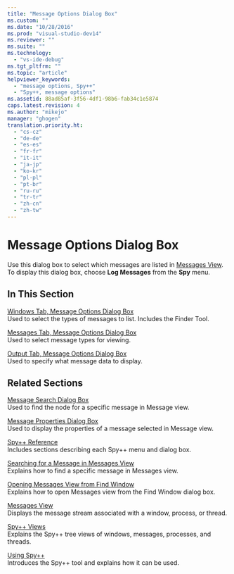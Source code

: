```yaml
---
title: "Message Options Dialog Box"
ms.custom: ""
ms.date: "10/28/2016"
ms.prod: "visual-studio-dev14"
ms.reviewer: ""
ms.suite: ""
ms.technology: 
  - "vs-ide-debug"
ms.tgt_pltfrm: ""
ms.topic: "article"
helpviewer_keywords: 
  - "message options, Spy++"
  - "Spy++, message options"
ms.assetid: 88ad85af-3f56-4df1-98b6-fab34c1e5874
caps.latest.revision: 4
ms.author: "mikejo"
manager: "ghogen"
translation.priority.ht: 
  - "cs-cz"
  - "de-de"
  - "es-es"
  - "fr-fr"
  - "it-it"
  - "ja-jp"
  - "ko-kr"
  - "pl-pl"
  - "pt-br"
  - "ru-ru"
  - "tr-tr"
  - "zh-cn"
  - "zh-tw"
---
```

# Message Options Dialog Box
Use this dialog box to select which messages are listed in [Messages View](../debugger/messages-view.md). To display this dialog box, choose **Log Messages** from the **Spy** menu.  
  
## In This Section  
 [Windows Tab, Message Options Dialog Box](../debugger/windows-tab-message-options-dialog-box.md)  
 Used to select the types of messages to list. Includes the Finder Tool.  
  
 [Messages Tab, Message Options Dialog Box](../debugger/messages-tab-message-options-dialog-box.md)  
 Used to select message types for viewing.  
  
 [Output Tab, Message Options Dialog Box](../debugger/output-tab-message-options-dialog-box.md)  
 Used to specify what message data to display.  
  
## Related Sections  
 [Message Search Dialog Box](../debugger/message-search-dialog-box.md)  
 Used to find the node for a specific message in Message view.  
  
 [Message Properties Dialog Box](../debugger/message-properties-dialog-box.md)  
 Used to display the properties of a message selected in Message view.  
  
 [Spy++ Reference](../debugger/spy-increment-reference.md)  
 Includes sections describing each Spy++ menu and dialog box.  
  
 [Searching for a Message in Messages View](../debugger/how-to-search-for-a-message-in-messages-view.md)  
 Explains how to find a specific message in Messages view.  
  
 [Opening Messages View from Find Window](_asug_choosing_message_options)  
 Explains how to open Messages view from the Find Window dialog box.  
  
 [Messages View](../debugger/messages-view.md)  
 Displays the message stream associated with a window, process, or thread.  
  
 [Spy++ Views](../debugger/spy-increment-views.md)  
 Explains the Spy++ tree views of windows, messages, processes, and threads.  
  
 [Using Spy++](../debugger/using-spy-increment.md)  
 Introduces the Spy++ tool and explains how it can be used.
